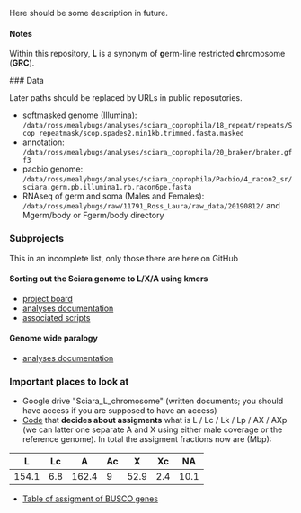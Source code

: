 
Here should be some description in future.

#### Notes

Within this repository, **L** is a synonym of **g**erm-line **r**estricted **c**hromosome (**GRC**).

### Data

Later paths should be replaced by URLs in public reposutories.

- softmasked genome (Illumina): `/data/ross/mealybugs/analyses/sciara_coprophila/18_repeat/repeats/Scop_repeatmask/scop.spades2.min1kb.trimmed.fasta.masked`
- annotation: `/data/ross/mealybugs/analyses/sciara_coprophila/20_braker/braker.gff3`
- pacbio genome: `/data/ross/mealybugs/analyses/sciara_coprophila/Pacbio/4_racon2_sr/sciara.germ.pb.illumina1.rb.racon6pe.fasta`
- RNAseq of germ and soma (Males and Females):
`/data/ross/mealybugs/raw/11791_Ross_Laura/raw_data/20190812/` and Mgerm/body or Fgerm/body directory


### Subprojects

This in an incomplete list, only those there are here on GitHub

#### Sorting out the Sciara genome to L/X/A using kmers
  - [project board](https://github.com/orgs/RossLab/projects/1)
  - [analyses documentation](analyses/kmer-assigment-of-L-X-A.md)
  - [associated scripts](scripts/kmer-assigment-of-L-X-A)

#### Genome wide paralogy
  - [analyses documentation](analyses/genome_wide_paralogy.md)


### Important places to look at

  - Google drive "Sciara_L_chromosome" (written documents; you should have access if you are supposed to have an access)
  - [Code](https://github.com/RossLab/Sciara-L-chromosome/blob/master/scripts/kmer-assigment-of-L-X-A/L-assignment.R#L28-L30) that **decides about assigments** what is L / Lc / Lk / Lp / AX / AXp (we can latter one separate A and X using either male coverage or the reference genome). In total the assigment fractions now are (Mbp):

  |    L    |    Lc    |    A    |    Ac    |    X    |    Xc    |    NA    |
  | ------- | -------- | ------- | -------- | ------- | -------- | -------- |
  | 154.1   |  6.8     |  162.4  |  9       |  52.9   |  2.4     |  10.1    |

  - [Table of assigment of BUSCO genes](tables/BUSCO_assigned.tsv)
